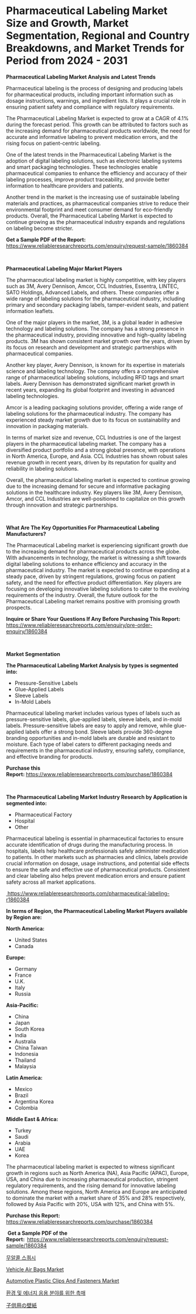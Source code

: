 <p><h1>Pharmaceutical Labeling Market Size and Growth, Market Segmentation, Regional and Country Breakdowns, and Market Trends for Period from 2024 -  2031</h1></p><p><strong>Pharmaceutical Labeling Market Analysis and Latest Trends</strong></p>
<p><p>Pharmaceutical labeling is the process of designing and producing labels for pharmaceutical products, including important information such as dosage instructions, warnings, and ingredient lists. It plays a crucial role in ensuring patient safety and compliance with regulatory requirements.</p><p>The Pharmaceutical Labeling Market is expected to grow at a CAGR of 4.1% during the forecast period. This growth can be attributed to factors such as the increasing demand for pharmaceutical products worldwide, the need for accurate and informative labeling to prevent medication errors, and the rising focus on patient-centric labeling.</p><p>One of the latest trends in the Pharmaceutical Labeling Market is the adoption of digital labeling solutions, such as electronic labeling systems and smart packaging technologies. These technologies enable pharmaceutical companies to enhance the efficiency and accuracy of their labeling processes, improve product traceability, and provide better information to healthcare providers and patients.</p><p>Another trend in the market is the increasing use of sustainable labeling materials and practices, as pharmaceutical companies strive to reduce their environmental footprint and meet consumer demand for eco-friendly products. Overall, the Pharmaceutical Labeling Market is expected to continue growing as the pharmaceutical industry expands and regulations on labeling become stricter.</p></p>
<p><strong>Get a Sample PDF of the Report:&nbsp;</strong> <a href="https://www.reliableresearchreports.com/enquiry/request-sample/1860384">https://www.reliableresearchreports.com/enquiry/request-sample/1860384</a></p>
<p>&nbsp;</p>
<p><strong>Pharmaceutical Labeling Major Market Players</strong></p>
<p><p>The pharmaceutical labeling market is highly competitive, with key players such as 3M, Avery Dennison, Amcor, CCL Industries, Essentra, LINTEC, SATO Holdings, Advanced Labels, and others. These companies offer a wide range of labeling solutions for the pharmaceutical industry, including primary and secondary packaging labels, tamper-evident seals, and patient information leaflets.</p><p>One of the major players in the market, 3M, is a global leader in adhesive technology and labeling solutions. The company has a strong presence in the pharmaceutical industry, providing innovative and high-quality labeling products. 3M has shown consistent market growth over the years, driven by its focus on research and development and strategic partnerships with pharmaceutical companies.</p><p>Another key player, Avery Dennison, is known for its expertise in materials science and labeling technology. The company offers a comprehensive range of pharmaceutical labeling solutions, including RFID tags and smart labels. Avery Dennison has demonstrated significant market growth in recent years, expanding its global footprint and investing in advanced labeling technologies.</p><p>Amcor is a leading packaging solutions provider, offering a wide range of labeling solutions for the pharmaceutical industry. The company has experienced steady market growth due to its focus on sustainability and innovation in packaging materials.</p><p>In terms of market size and revenue, CCL Industries is one of the largest players in the pharmaceutical labeling market. The company has a diversified product portfolio and a strong global presence, with operations in North America, Europe, and Asia. CCL Industries has shown robust sales revenue growth in recent years, driven by its reputation for quality and reliability in labeling solutions.</p><p>Overall, the pharmaceutical labeling market is expected to continue growing due to the increasing demand for secure and informative packaging solutions in the healthcare industry. Key players like 3M, Avery Dennison, Amcor, and CCL Industries are well-positioned to capitalize on this growth through innovation and strategic partnerships.</p></p>
<p>&nbsp;</p>
<p><strong>What Are The Key Opportunities For Pharmaceutical Labeling Manufacturers?</strong></p>
<p><p>The Pharmaceutical Labeling market is experiencing significant growth due to the increasing demand for pharmaceutical products across the globe. With advancements in technology, the market is witnessing a shift towards digital labeling solutions to enhance efficiency and accuracy in the pharmaceutical industry. The market is expected to continue expanding at a steady pace, driven by stringent regulations, growing focus on patient safety, and the need for effective product differentiation. Key players are focusing on developing innovative labeling solutions to cater to the evolving requirements of the industry. Overall, the future outlook for the Pharmaceutical Labeling market remains positive with promising growth prospects.</p></p>
<p><strong>Inquire or Share Your Questions If Any Before Purchasing This Report:</strong> <a href="https://www.reliableresearchreports.com/enquiry/pre-order-enquiry/1860384">https://www.reliableresearchreports.com/enquiry/pre-order-enquiry/1860384</a></p>
<p>&nbsp;</p>
<p><strong>Market Segmentation</strong></p>
<p><strong>The Pharmaceutical Labeling Market Analysis by types is segmented into:</strong></p>
<p><ul><li>Pressure-Sensitive Labels</li><li>Glue-Applied Labels</li><li>Sleeve Labels</li><li>In-Mold Labels</li></ul></p>
<p><p>Pharmaceutical labeling market includes various types of labels such as pressure-sensitive labels, glue-applied labels, sleeve labels, and in-mold labels. Pressure-sensitive labels are easy to apply and remove, while glue-applied labels offer a strong bond. Sleeve labels provide 360-degree branding opportunities and in-mold labels are durable and resistant to moisture. Each type of label caters to different packaging needs and requirements in the pharmaceutical industry, ensuring safety, compliance, and effective branding for products.</p></p>
<p><strong>Purchase this Report:&nbsp;</strong><a href="https://www.reliableresearchreports.com/purchase/1860384">https://www.reliableresearchreports.com/purchase/1860384</a></p>
<p>&nbsp;</p>
<p><strong>The Pharmaceutical Labeling Market Industry Research by Application is segmented into:</strong></p>
<p><ul><li>Pharmaceutical Factory</li><li>Hospital</li><li>Other</li></ul></p>
<p><p>Pharmaceutical labeling is essential in pharmaceutical factories to ensure accurate identification of drugs during the manufacturing process. In hospitals, labels help healthcare professionals safely administer medication to patients. In other markets such as pharmacies and clinics, labels provide crucial information on dosage, usage instructions, and potential side effects to ensure the safe and effective use of pharmaceutical products. Consistent and clear labeling also helps prevent medication errors and ensure patient safety across all market applications.</p></p>
<p><a href="https://www.reliableresearchreports.com/pharmaceutical-labeling-r1860384">&nbsp;https://www.reliableresearchreports.com/pharmaceutical-labeling-r1860384</a></p>
<p><strong>In terms of Region, the Pharmaceutical Labeling Market Players available by Region are:</strong></p>
<p>
    <p> <strong> North America: </strong>
        <ul>
            <li>United States</li>
            <li>Canada</li>
        </ul>
        </p> 
    <p> <strong> Europe: </strong>
        <ul>
            <li>Germany</li>
            <li>France</li>
            <li>U.K.</li>
            <li>Italy</li>
            <li>Russia</li>
        </ul>
        </p> 
    <p> <strong> Asia-Pacific: </strong>
        <ul>
            <li>China</li>
            <li>Japan</li>
            <li>South Korea</li>
            <li>India</li>
            <li>Australia</li>
            <li>China Taiwan</li>
            <li>Indonesia</li>
            <li>Thailand</li>
            <li>Malaysia</li>
        </ul>
        </p> 
    <p> <strong> Latin America: </strong>
        <ul>
            <li>Mexico</li>
            <li>Brazil</li>
            <li>Argentina Korea</li>
            <li>Colombia</li>
        </ul>
        </p> 
    <p> <strong> Middle East & Africa: </strong>
        <ul>
            <li>Turkey</li>
            <li>Saudi</li>
            <li>Arabia</li>
            <li>UAE</li>
            <li>Korea</li>
        </ul>
    </p>
    </p>
<p><p>The pharmaceutical labeling market is expected to witness significant growth in regions such as North America (NA), Asia Pacific (APAC), Europe, USA, and China due to increasing pharmaceutical production, stringent regulatory requirements, and the rising demand for innovative labeling solutions. Among these regions, North America and Europe are anticipated to dominate the market with a market share of 35% and 28% respectively, followed by Asia Pacific with 20%, USA with 12%, and China with 5%.</p></p>
<p><strong>Purchase this Report: </strong><a href="https://www.reliableresearchreports.com/purchase/1860384">https://www.reliableresearchreports.com/purchase/1860384</a></p>
<p>&nbsp;<strong>Get a Sample PDF of the Report:&nbsp;&nbsp;</strong><a href="https://www.reliableresearchreports.com/enquiry/request-sample/1860384">https://www.reliableresearchreports.com/enquiry/request-sample/1860384</a></p>
<p><strong></strong></p>
<p><p><a href="https://medium.com/@othaleffler66/%EB%B9%84%EC%95%8C%EC%BD%94%EC%98%AC-%EC%8A%A4%EC%BF%BC%EC%8B%9C-%EC%8B%9C%EC%9E%A5-%EB%8F%99%ED%96%A5-%EB%B0%8F-%EB%B6%84%EC%84%9D-%EB%AF%B8%EB%9E%98-%EC%84%B1%EC%9E%A5%EC%9D%84-%EC%9C%84%ED%95%9C-%EA%B8%B0%ED%9A%8C%EC%99%80-%EB%8F%84%EC%A0%84-2024-2031-72489e7cb046">무알콜 스쿼시</a></p><p><a href="https://github.com/dmmanir420/Market-Research-Report-List-1/blob/main/vehicle-air-bags-market.md">Vehicle Air Bags Market</a></p><p><a href="https://github.com/pennyaldbrittonh658/Market-Research-Report-List-1/blob/main/automotive-plastic-clips-and-fasteners-market.md">Automotive Plastic Clips And Fasteners Market</a></p><p><a href="https://github.com/OliverBarry1954/Market-Research-Report-List-1/blob/main/8259029116517.md">환경 및 에너지 응용 분야를 위한 촉매</a></p><p><a href="https://github.com/DwightHuels1/Market-Research-Report-List-1/blob/main/9778680129057.md">子供用の壁紙</a></p></p>